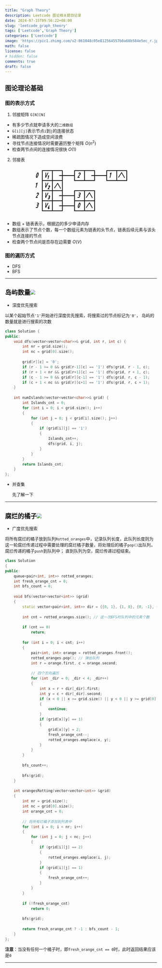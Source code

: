 ```yaml
---
title: "Graph Theory"
description: Leetcode 图论相关题目记录
date: 2024-07-15T09:56:22+08:00
slug: 'leetcode_graph_theory'
tags: ['Leetcode','Graph Theory']
categories: ['Leetcode']
image: 'https://pic1.zhimg.com/v2-861048c05e812564557b0a68b584e5ec_r.jpg'
math: false
license: false
# hidden: false
comments: true
draft: false
---
```


## 图论理论基础

### 图的表示方式

1. 邻接矩阵 `G[N][N]`
- 有多少节点就申请多大的`二维数组`
- `G[i][j]`表示节点`i`到`j`的连接状态
- 稀疏图情况下造成空间浪费
- 寻找节点连接情况时需要遍历整个矩阵 $O(n^2)$
- 检查两节点间的连接情况很快 $O(1)$
2. 邻接表

<div align=center>
    <img src="https://raw.githubusercontent.com/yjwang01/img_bed/main/img/202407151425898.png" title="邻接表" style="zoom:67%">
</div>

- 数组 + 链表表示，根据边的多少申请内存
- 数组表示了节点个数，每一个数组元素为链表的头节点，链表后续元素与该头节点连接的节点
- 检查两个节点间是否存在边需要 $O(V)$

### 图的遍历方式
- DFS
- BFS

------

## 岛屿数量[![](/icons/link.svg)](https://leetcode.cn/problems/number-of-islands/description/?envType=study-plan-v2&envId=top-100-liked)

- 深度优先搜索

以某个起始节点`'1'`开始进行深度优先搜索，将搜索过的节点标记为`'0'`，
岛屿的数量就是进行搜索的次数

```cpp
class Solution {
public:
    void dfs(vector<vector<char>>& grid, int r, int c) {
        int nr = grid.size();
        int nc = grid[0].size();

        grid[r][c] = '0';
        if (r - 1 >= 0 && grid[r-1][c] == '1') dfs(grid, r - 1, c);
        if (r + 1 < nr && grid[r+1][c] == '1') dfs(grid, r + 1, c);
        if (c - 1 >= 0 && grid[r][c-1] == '1') dfs(grid, r, c - 1);
        if (c + 1 < nc && grid[r][c+1] == '1') dfs(grid, r, c + 1);
    }

    int numIslands(vector<vector<char>>& grid) {
        int Islands_cnt = 0;
        for (int i = 0; i < grid.size(); i++)
        {
            for (int j = 0; j < grid[i].size(); j++)
            {
                if (grid[i][j] == '1')
                {
                    Islands_cnt++;
                    dfs(grid, i, j);
                }
            }
        }
        return Islands_cnt;
    }
};
```
- 并查集

    先了解一下

------

## 腐烂的橘子[![](/icons/link.svg)](https://leetcode.cn/problems/rotting-oranges/description/?envType=study-plan-v2&envId=top-100-liked)

- 广度优先搜索

将所有腐烂的橘子放到队列`Rotted_oranges`中，记录队列长度，此队列长度则为这一轮腐烂传递过程中需要处理的腐烂橘子数量，将处理后的橘子`pop()`出队列，腐烂传递的橘子`push`到队列中；
直到队列为空，腐烂传递过程结束。

```cpp
class Solution
{
public:
    queue<pair<int, int>> rotted_oranges;
    int fresh_orange_cnt = 0;
    int bfs_count = 0;

    void bfs(vector<vector<int>> &grid)
    {
        static vector<pair<int, int>> dir = {{0, 1}, {1, 0}, {0, -1}, {-1, 0}};

        int cnt = rotted_oranges.size(); // 这一次BFS时队列中的元素个数

        if (cnt == 0)
            return;

        for (int i = 0; i < cnt; i++)
        {
            pair<int, int> orange = rotted_oranges.front();
            rotted_oranges.pop(); // 弹出队列
            int r = orange.first, c = orange.second;

            // 四个方向遍历
            for (int _dir = 0; _dir < 4; _dir++)
            {
                int x = r + dir[_dir].first;
                int y = c + dir[_dir].second;
                if (x < 0 || x >= grid.size() || y < 0 || y >= grid[0].size())
                {
                    continue;
                }
                if (grid[x][y] == 1)
                {
                    grid[x][y] = 2;
                    fresh_orange_cnt--;
                    rotted_oranges.emplace(x, y);
                }
            }
        }

        bfs_count++;

        bfs(grid);
    }

    int orangesRotting(vector<vector<int>> &grid)
    {
        int nr = grid.size();
        int nc = grid[0].size();
        int orange_cnt = 0;

        // 将所有烂橘子添加到列表中
        for (int i = 0; i < nr; i++)
        {
            for (int j = 0; j < nc; j++)
            {
                if (grid[i][j] == 2)
                {
                    rotted_oranges.emplace(i, j);
                }
                if (grid[i][j] == 1)
                {
                    fresh_orange_cnt++;
                }
            }
        }

        if (!fresh_orange_cnt)
            return 0;

        bfs(grid);

        return fresh_orange_cnt ? -1 : bfs_count - 1;
    }
};
```

**注意**：当没有任何一个橘子时，即`fresh_orange_cnt == 0`时，此时返回结果应该是`0`

------


